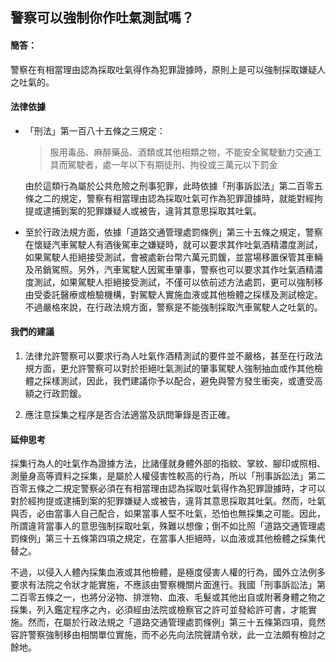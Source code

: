 ## 警察可以強制你作吐氣測試嗎？

#### 簡答：

警察在有相當理由認為採取吐氣得作為犯罪證據時，原則上是可以強制採取嫌疑人之吐氣的。

#### 法律依據

* 「刑法」第一百八十五條之三規定：

   > 服用毒品、麻醉藥品、酒類或其他相類之物，不能安全駕駛動力交通工具而駕駛者，處一年以下有期徒刑、拘役或三萬元以下罰金

   由於這類行為屬於公共危險之刑事犯罪，此時依據「刑事訴訟法」第二百零五條之二的規定，警察有相當理由認為採取吐氣可作為犯罪證據時，就能對經拘提或逮捕到案的犯罪嫌疑人或被告，違背其意思採取其吐氣。

* 至於行政法規方面，依據「道路交通管理處罰條例」第三十五條之規定，警察在懷疑汽車駕駛人有酒後駕車之嫌疑時，就可以要求其作吐氣酒精濃度測試，如果駕駛人拒絕接受測試，會被處新台幣六萬元罰鍰，並當場移置保管其車輛及吊銷駕照。另外，汽車駕駛人因駕車肇事，警察也可以要求其作吐氣酒精濃度測試，如果駕駛人拒絕接受測試，不僅可以依前述方法處罰，更可以強制移由受委託醫療或檢驗機構，對駕駛人實施血液或其他檢體之採樣及測試檢定。不過嚴格來說，在行政法規方面，警察是不能強制採取汽車駕駛人之吐氣的。

#### 我們的建議

1. 法律允許警察可以要求行為人吐氣作酒精測試的要件並不嚴格，甚至在行政法規方面，更允許警察可以對於拒絕吐氣測試的肇事駕駛人強制抽血或作其他檢體之採樣測試，因此，我們建議你予以配合，避免與警方發生衝突，或遭受高額之行政罰鍰。

2. 應注意採集之程序是否合法適當及訊問筆錄是否正確。

#### 延伸思考

採集行為人的吐氣作為證據方法，比諸僅就身體外部的指紋、掌紋、腳印或照相、測量身高等資料之採集，是屬於人權侵害性較高的行為，所以「刑事訴訟法」第二百零五條之二規定警察必須在有相當理由認為採取吐氣得作為犯罪證據時，才可以對於經拘提或逮捕到案的犯罪嫌疑人或被告，違背其意思採取其吐氣。然而，吐氣與否，必由當事人自己配合，如果當事人堅不吐氣，恐怕也無採集之可能。因此，所謂違背當事人的意思強制採取吐氣，殊難以想像；倒不如比照「道路交通管理處罰條例」第三十五條第四項之規定，在當事人拒絕時，以血液或其他檢體之採集代替之。

不過，以侵入人體內採集血液或其他檢體，是極度侵害人權的行為，國外立法例多要求有法院之令狀才能實施，不應該由警察機關片面進行。我國「刑事訴訟法」第二百零五條之一，也將分泌物、排泄物、血液、毛髮或其他出自或附著身體之物之採集，列入鑑定程序之內，必須經由法院或檢察官之許可並發給許可書，才能實施。然而，在屬於行政法規之「道路交通管理處罰條例」第三十五條第四項，竟然容許警察強制移由相關單位實施，而不必先向法院聲請令狀，此一立法頗有檢討之餘地。

